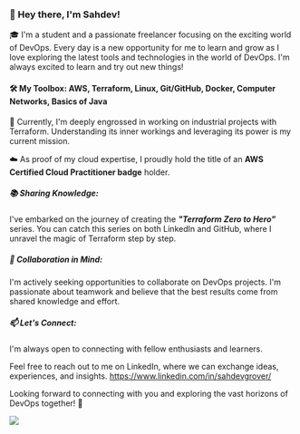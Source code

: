 ### 👋 Hey there, I'm Sahdev!

🎓 I'm a student and a passionate freelancer focusing on the exciting world of DevOps. 
Every day is a new opportunity for me to learn and grow as I love exploring the latest tools and technologies in the world of DevOps. I'm always excited to learn and try out new things!

#### 🛠️ My Toolbox: AWS, Terraform, Linux, Git/GitHub, Docker, Computer Networks, Basics of Java

🚀 Currently, I'm deeply engrossed in working on industrial projects with Terraform. Understanding its inner workings and leveraging its power is my current mission.

☁️ As proof of my cloud expertise, I proudly hold the title of an **AWS Certified Cloud Practitioner badge** holder.

##### 📚 Sharing Knowledge: 
I've embarked on the journey of creating the ***"Terraform Zero to Hero"*** series. You can catch this series on both LinkedIn and GitHub, where I unravel the magic of Terraform step by step.

##### 🤝 Collaboration in Mind: 
I'm actively seeking opportunities to collaborate on DevOps projects. I'm passionate about teamwork and believe that the best results come from shared knowledge and effort.

##### 📫 Let's Connect: 
I'm always open to connecting with fellow enthusiasts and learners.

Feel free to reach out to me on LinkedIn, where we can exchange ideas, experiences, and insights.
https://www.linkedin.com/in/sahdevgrover/

Looking forward to connecting with you and exploring the vast horizons of DevOps together! 🌟

![](https://hit.yhype.me/github/profile?user_id=132704247)

